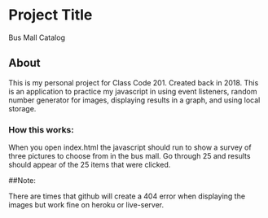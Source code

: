 # Project Title

Bus Mall Catalog  

## About

This is my personal project for Class Code 201.  Created back in 2018.
This is an application to practice my javascript in using event listeners, random number generator for images, displaying results in a graph, and using local storage. 

### How this works:

When you open index.html the javascript should run to show a survey of three pictures to choose from in the bus mall.  Go through 25 and results should appear of the 25 items that were clicked.

##Note:

There are times that github will create a 404 error when displaying the images but work fine on heroku or live-server.
